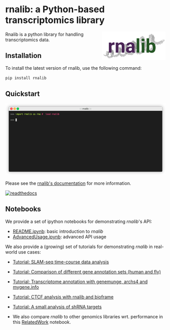 # rnalib: a Python-based transcriptomics library
[<img alt="rnalib" src="docs/_static/rnalib_logo.png" align="right" width="200"/>](https://rnalib.readthedocs.io/en/latest/)


Rnalib is a python library for handling transcriptomics data.

## Installation

To install the latest version of rnalib, use the following command:

```bash
pip install rnalib
```

## Quickstart
![API demo](docs/_static/screencasts/introduction.gif)

Please see the [rnalib's documentation](https://rnalib.readthedocs.io/en/latest/) for more information.

[<img alt="readthedocs" src="https://about.readthedocs.com/theme/img/logo-wordmark-dark.svg" width="300"/>](https://rnalib.readthedocs.io/en/latest/)

## Notebooks

We provide a set of ipython notebooks for demonstrating *rnalib*'s API:
* [README.ipynb](notebooks/README.ipynb): basic introduction to *rnalib*
* [AdvancedUsage.ipynb](notebooks/AdvancedUsage.ipynb): advanced API usage

We also provide a (growing) set of tutorials for demonstrating *rnalib* in real-world use cases:
* [Tutorial: SLAM-seq time-course data analysis](notebooks/Tutorial_SLAM-seq.ipynb)
* [Tutorial: Comparison of different gene annotation sets (human and fly)](notebooks/Tutorial_compare_annotation_sets.ipynb)
* [Tutorial: Transcriptome annotation with genemunge, archs4 and mygene.info](notebooks/Tutorial_transcriptome_annotation.ipynb)
* [Tutorial: CTCF analysis with rnalib and bioframe](notebooks/Tutorial_CTCF_analysis.ipynb)
* [Tutorial: A small analysis of shRNA targets](notebooks/Tutorial_shRNA_analysis.ipynb)

* We also compare *rnalib* to other genomics libraries wrt. performance in this [RelatedWork](notebooks/RelatedWork_performance.ipynb) notebook.
